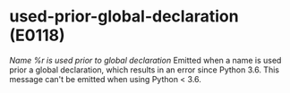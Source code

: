 # used-prior-global-declaration (E0118)
*Name %r is used prior to global declaration* Emitted when a name is
used prior a global declaration, which results in an error since Python
3.6. This message can\'t be emitted when using Python \< 3.6.

